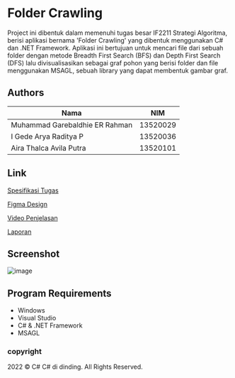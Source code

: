 # Folder Crawling

Project ini dibentuk dalam memenuhi tugas besar IF2211 Strategi Algoritma, berisi aplikasi bernama 'Folder Crawling' yang dibentuk menggunakan C# dan .NET Framework. Aplikasi ini bertujuan untuk mencari file dari sebuah folder dengan metode Breadth First Search (BFS) dan Depth First Search (DFS) lalu divisualisasikan sebagai graf pohon yang berisi folder dan file menggunakan MSAGL, sebuah library yang dapat membentuk gambar graf.

## Authors

| Nama                           | NIM      |
| ------------------------------ | -------- |
| Muhammad Garebaldhie ER Rahman | 13520029 |
| I Gede Arya Raditya P          | 13520036 |
| Aira Thalca Avila Putra        | 13520101 |

## Link

[Spesifikasi Tugas](https://informatika.stei.itb.ac.id/~rinaldi.munir/Stmik/2021-2022/Tugas-Besar-2-IF2211-Strategi-Algoritma-2022.pdf)

[Figma Design](https://www.figma.com/file/8awvL6zCqxTT1GxCeOd6oC/TUBES-2-STIMA?node-id=0%3A1)

[Video Penjelasan](https://youtu.be/DlnykBm4duk)

[Laporan](https://drive.google.com/file/d/1kA2Tj1rC2ORhYn5rodNZph3e3q03YGYe/view?usp=sharing)

## Screenshot
![image](https://user-images.githubusercontent.com/71829426/159964662-7f887d40-3a89-4752-a968-f3f87176fb9a.png)

## Program Requirements
- Windows
- Visual Studio
- C# & .NET Framework
- MSAGL

### copyright
2022 © C# C# di dinding. All Rights Reserved.
